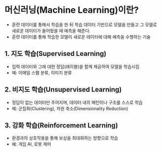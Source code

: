 # 머신러닝(Machine Learning)이란?
- 훈련 데이터를 통해서 학습을 한 뒤 학습 데이터 기반으로 모델을 만들고 그 모델로 새로운 데이터가 들어왔을 때 예측을 해준다.
- 훈련 데이터를 통해 학습한 모델이 새로운 데이터에 대해 예측을 수행하는 기술

## 1. 지도 학습(Supervised Learning)
- 입력 데이터와 그에 대한 정답(레이블)을 함께 제공하여 모델을 학습시킴
- 예: 이메일 스팸 분류, 이미지 분류

## 2. 비지도 학습(Unsupervised Learning)
- 정답이 없는 데이터만 주어지며, 데이터 내의 패턴이나 구조를 스스로 학습
- 예: 군집화(Clustering), 차원 축소(Dimensionality Reduction)

## 3. 강화 학습(Reinforcement Learning)
- 환경과의 상호작용을 통해 보상을 최대화하는 방향으로 학습
- 예: 게임 AI, 로봇 제어